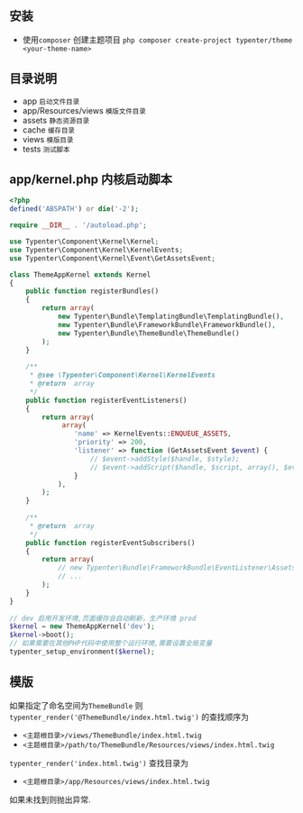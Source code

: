 安装
------------

* 使用`composer` 创建主题项目 `php composer create-project typenter/theme <your-theme-name>`

目录说明
--------------------------
* app  `启动文件目录`
* app/Resources/views      `模版文件目录`
* assets    `静态资源目录`
* cache     `缓存目录`
* views     `模版目录`
* tests		`测试脚本`

app/kernel.php 内核启动脚本
--------------------------
```php
<?php
defined('ABSPATH') or die('-2');

require __DIR__ . '/autoload.php';

use Typenter\Component\Kernel\Kernel;
use Typenter\Component\Kernel\KernelEvents;
use Typenter\Component\Kernel\Event\GetAssetsEvent;

class ThemeAppKernel extends Kernel
{
    public function registerBundles()
    {
        return array(
            new Typenter\Bundle\TemplatingBundle\TemplatingBundle(),
            new Typenter\Bundle\FrameworkBundle\FrameworkBundle(),
            new Typenter\Bundle\ThemeBundle\ThemeBundle()
        );
    }
    
    /**
     * @see \Typenter\Component\Kernel\KernelEvents
     * @return  array
     */
    public function registerEventListeners()
    {
        return array(
             array(
                'name' => KernelEvents::ENQUEUE_ASSETS,
                'priority' => 200,
                'listener' => function (GetAssetsEvent $event) {
                    // $event->addStyle($handle, $style);
                    // $event->addScript($handle, $script, array(), $event::VERSION, true);
                }
            ),
        );
    }
    
    /**
     * @return  array
     */  
    public function registerEventSubscribers()
    {
        return array(
            // new Typenter\Bundle\FrameworkBundle\EventListener\AssetsEventSubscriber(),  
            // ...
        );
    }
}   
    
// dev 启用开发环境,页面缓存会自动刷新，生产环境 prod
$kernel = new ThemeAppKernel('dev');	
$kernel->boot();
// 如果需要在其他PHP代码中使用整个运行环境,需要设置全局变量  
typenter_setup_environment($kernel);  
```    

模版
--------------------------
如果指定了命名空间为`ThemeBundle` 则`typenter_render('@ThemeBundle/index.html.twig')` 的查找顺序为
* `<主题根目录>/views/ThemeBundle/index.html.twig`
* `<主题根目录>/path/to/ThemeBundle/Resources/views/index.html.twig`

`typenter_render('index.html.twig')` 查找目录为
* `<主题根目录>/app/Resources/views/index.html.twig` 

如果未找到则抛出异常.